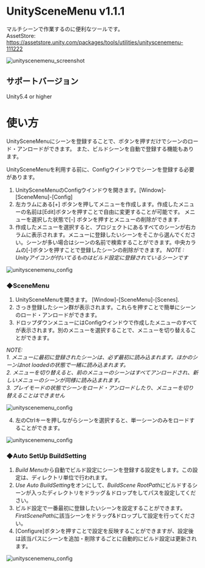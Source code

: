 # UnitySceneMenu v1.1.1
マルチシーンで作業するのに便利なツールです。  
AssetStore: https://assetstore.unity.com/packages/tools/utilities/unityscenemenu-111222

![unityscenemenu_screenshot](https://github.com/charcolle/UnitySceneMenu/blob/master/DescFiles/unityscenemenu.png)

## サポートバージョン
Unity5.4 or higher  

# 使い方
UnitySceneMenuにシーンを登録することで、ボタンを押すだけでシーンのロード・アンロードができます。
また、ビルドシーンを自動で登録する機能もあります。

UnitySceneMenuを利用する前に、Configウインドウでシーンを登録する必要があります。

1. UnitySceneMenuのConfigウインドウを開きます。[Window]-[SceneMenu]-[Config]
2. 左カラムにある[+] ボタンを押してメニューを作成します。作成したメニューの名前は[Edit]ボタンを押すことで自由に変更することが可能です。 メニューを選択した状態で[-] ボタンを押すとメニューの削除ができます.
3.  作成したメニューを選択すると、プロジェクトにあるすべてのシーンが右カラムに表示されます。メニューに登録したいシーンをそこから選んでください。シーンが多い場合はシーンの名前で検索することができます。中央カラムの[-]ボタンを押すことで登録したシーンの削除ができます。
*NOTE : Unityアイコンが付いてるものはビルド設定に登録されているシーンです*  

![unityscenemenu_config](https://github.com/charcolle/UnitySceneMenu/blob/master/DescFiles/unityscenemenu_1.gif)

### ◆SceneMenu
1. UnitySceneMenuを開きます。 [Window]-[SceneMenu]-[Scenes].
2. さっき登録したシーン群が表示されます。これらを押すことで簡単にシーンのロード・アンロードができます。
3. ドロップダウンメニューにはConfigウインドウで作成したメニューのすべてが表示されます。別のメニューを選択することで、メニューを切り替えることができます。
  
*NOTE:*  
*1. メニューに最初に登録されたシーンは、必ず最初に読み込まれます。ほかのシーンはnot loadedの状態で一緒に読み込まれます。*  
*2. メニューを切り替えると、前のメニューのシーンはすべてアンロードされ、新しいメニューのシーンが同様に読み込まれます。*  
*3. プレイモードの状態でシーンをロード・アンロードしたり、メニューを切り替えることはできません*    

![unityscenemenu_config](https://github.com/charcolle/UnitySceneMenu/blob/master/DescFiles/unityscenemenu_2.gif)
  
4. 左のCtrlキーを押しながらシーンを選択すると、単一シーンのみをロードすることができます。
  
![unityscenemenu_config](https://github.com/charcolle/UnitySceneMenu/blob/master/DescFiles/unityscenemenu_3.gif)
  
### ◆Auto SetUp BuildSetting
1. *Build Menu*から自動でビルド設定にシーンを登録する設定をします。この設定は、ディレクトリ単位で行われます。
2. *Use Auto BuildSetting*をオンにして、*BuildScene RootPath*にビルドするシーンが入ったディレクトリをドラッグ＆ドロップをしてパスを設定してください。
3. ビルド設定で一番最初に登録したいシーンを設定することができます。*FirstScenePath*に該当シーンをドラッグ&ドロップして設定を行ってください。
4. [Configure]ボタンを押すことで設定を反映することができますが、設定後は該当パスにシーンを追加・削除するごとに自動的にビルド設定は更新されます。
    
![unityscenemenu_config](https://github.com/charcolle/UnitySceneMenu/blob/master/DescFiles/unityscenemenu_4.gif)
